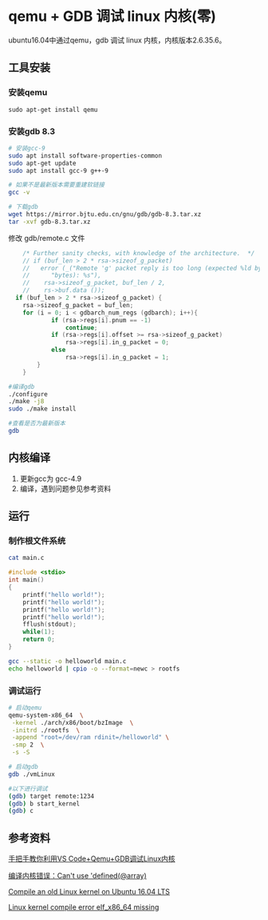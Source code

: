 # qemu + GDB 调试 linux 内核(零)

ubuntu16.04中通过qemu，gdb 调试 linux 内核，内核版本2.6.35.6。



## 工具安装

### 安装qemu

```
sudo apt-get install qemu
```



### 安装gdb 8.3

```bash
# 安装gcc-9
sudo apt install software-properties-common
sudo apt-get update
sudo apt install gcc-9 g++-9

# 如果不是最新版本需要重建软链接
gcc -v
```

```bash
# 下载gdb
wget https://mirror.bjtu.edu.cn/gnu/gdb/gdb-8.3.tar.xz
tar -xvf gdb-8.3.tar.xz
```

修改 gdb/remote.c 文件

```c
    /* Further sanity checks, with knowledge of the architecture.  */
    // if (buf_len > 2 * rsa->sizeof_g_packet)
    //   error (_("Remote 'g' packet reply is too long (expected %ld bytes, got %d "
    //      "bytes): %s"),
    //    rsa->sizeof_g_packet, buf_len / 2,
    //    rs->buf.data ());
  if (buf_len > 2 * rsa->sizeof_g_packet) {
    rsa->sizeof_g_packet = buf_len;
    for (i = 0; i < gdbarch_num_regs (gdbarch); i++){
            if (rsa->regs[i].pnum == -1)
                continue;
            if (rsa->regs[i].offset >= rsa->sizeof_g_packet)
                rsa->regs[i].in_g_packet = 0;
            else
                rsa->regs[i].in_g_packet = 1;
        }
    }
```

```bash
#编译gdb
./configure
./make -j8
sudo ./make install

#查看是否为最新版本
gdb
```



## 内核编译

1. 更新gcc为 gcc-4.9 
2. 编译，遇到问题参见参考资料



## 运行

### 制作根文件系统

```bash
cat main.c
```

```c
#include <stdio>
int main()
{
    printf("hello world!");
    printf("hello world!");
    printf("hello world!");
    printf("hello world!");
    fflush(stdout);
    while(1);
    return 0;
}
```

```bash
gcc --static -o helloworld main.c
echo helloworld | cpio -o --format=newc > rootfs
```



### 调试运行

```bash
# 启动qemu
qemu-system-x86_64  \
 -kernel ./arch/x86/boot/bzImage  \
 -initrd ./rootfs  \
 -append "root=/dev/ram rdinit=/helloworld" \
 -smp 2  \
 -s -S
```
```bash
# 启动gdb
gdb ./vmLinux

#以下进行调试
(gdb) target remote:1234
(gdb) b start_kernel
(gdb) c
```



## 参考资料

[手把手教你利用VS Code+Qemu+GDB调试Linux内核](https://zhuanlan.zhihu.com/p/105069730)

[编译内核错误：Can't use 'defined(@array)](https://www.cnblogs.com/tid-think/p/10929435.html)

[Compile an old Linux kernel on Ubuntu 16.04 LTS](https://stackoverflow.com/questions/37802473/compile-an-old-linux-kernel-on-ubuntu-16-04-lts)

[Linux kernel compile error elf_x86_64 missing](https://stackoverflow.com/questions/22662906/linux-kernel-compile-error-elf-x86-64-missing)





